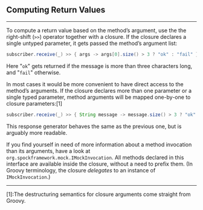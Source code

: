 ## Computing Return Values
---

To compute a return value based on the method’s argument, use the the right-shift (`>>`) operator together with a closure. If the closure declares a single untyped parameter, it gets passed the method’s argument list:

```groovy
subscriber.receive(_) >> { args -> args[0].size() > 3 ? "ok" : "fail" }
```

Here "`ok`" gets returned if the message is more than three characters long, and "`fail`" otherwise.

In most cases it would be more convenient to have direct access to the method’s arguments. If the closure declares more than one parameter or a single typed parameter, method arguments will be mapped one-by-one to closure parameters:[1]

```groovy
subscriber.receive(_) >> { String message -> message.size() > 3 ? "ok" : "fail" }
```

This response generator behaves the same as the previous one, but is arguably more readable.

If you find yourself in need of more information about a method invocation than its arguments, have a look at `org.spockframework.mock.IMockInvocation`. All methods declared in this interface are available inside the closure, without a need to prefix them. (In Groovy terminology, the closure *delegates* to an instance of `IMockInvocation`.)

------
[1]:The destructuring semantics for closure arguments come straight from Groovy.
